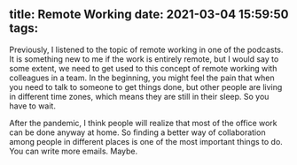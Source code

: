 title: Remote Working
date: 2021-03-04 15:59:50
tags:
---
Previously, I listened to the topic of remote working in one of the podcasts. It is something new to me if the work is entirely remote, but I would say to some extent, we need to get used to this concept of remote working with colleagues in a team. In the beginning, you might feel the pain that when you need to talk to someone to get things done, but other people are living in different time zones, which means they are still in their sleep. So you have to wait.

After the pandemic, I think people will realize that most of the office work can be done anyway at home. So finding a better way of collaboration among people in different places is one of the most important things to do. You can write more emails. Maybe.
